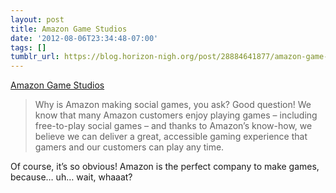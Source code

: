 ```yaml
---
layout: post
title: Amazon Game Studios
date: '2012-08-06T23:34:48-07:00'
tags: []
tumblr_url: https://blog.horizon-nigh.org/post/28884641877/amazon-game-studios
---
```

[Amazon Game Studios](http://games.amazon.com/)  

> Why is Amazon making social games, you ask? Good question! We know that many Amazon customers enjoy playing games – including free-to-play social games – and thanks to Amazon’s know-how, we believe we can deliver a great, accessible gaming experience that gamers and our customers can play any time.

Of course, it’s so obvious! Amazon is the perfect company to make games, because… uh… wait, whaaat?

